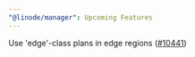 ```yaml
---
"@linode/manager": Upcoming Features
---
```


Use 'edge'-class plans in edge regions ([#10441](https://github.com/linode/manager/pull/10441))
